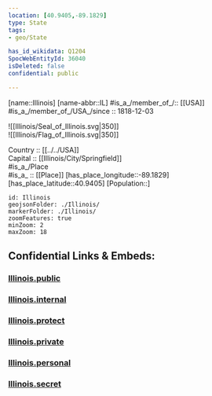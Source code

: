 ```yaml
---
location: [40.9405,-89.1829] 
type: State
tags:
- geo/State

has_id_wikidata: Q1204 
SpocWebEntityId: 36040
isDeleted: false
confidential: public

---
```

[name::Illinois] 
[name-abbr::IL] 
#is_a_/member_of_/:: [[USA]]
#is_a_/member_of_/USA_/since :: 1818-12-03 


![[Illinois/Seal_of_Illinois.svg|350]]  
![[Illinois/Flag_of_Illinois.svg|350]]  

Country :: [[../../USA]]  
Capital :: [[Illinois/City/Springfield]]  
#is_a_/Place  
#is_a_ :: [[Place]] 
[has_place_longitude::-89.1829] 
[has_place_latitude::40.9405] 
[Population::] 



```leaflet
id: Illinois
geojsonFolder: ./Illinois/
markerFolder: ./Illinois/
zoomFeatures: true 
minZoom: 2 
maxZoom: 18
```


## Confidential Links & Embeds: 

### [Illinois.public](/_public/\Earth\Continent\America~North\USA\USA~CentralIllinois.public.md) 

### [Illinois.internal](/_internal/\Earth\Continent\America~North\USA\USA~CentralIllinois.internal.md) 

### [Illinois.protect](/_protect/\Earth\Continent\America~North\USA\USA~CentralIllinois.protect.md) 

### [Illinois.private](/_private/\Earth\Continent\America~North\USA\USA~CentralIllinois.private.md) 

### [Illinois.personal](/_personal/\Earth\Continent\America~North\USA\USA~CentralIllinois.personal.md) 

### [Illinois.secret](/_secret/\Earth\Continent\America~North\USA\USA~CentralIllinois.secret.md)

